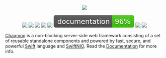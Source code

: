 <div align="center">
    <p><img src="https://user-images.githubusercontent.com/1179760/141675117-c2e38c14-1869-4134-ab61-b3793bb6d3d6.png" /></p>
    <p>
        <a href="https://swift.org/download/#releases"><img src="https://img.shields.io/badge/swift-5.5+-brightgreen.svg" /></a>
        <a href="https://github.com/chaqmoq/chaqmoq/blob/master/LICENSE/"><img src="https://img.shields.io/badge/license-MIT-brightgreen.svg" /></a>
        <a href="https://github.com/chaqmoq/chaqmoq/actions"><img src="https://github.com/chaqmoq/chaqmoq/workflows/ci/badge.svg" /></a>
        <a href="https://www.codacy.com/gh/chaqmoq/chaqmoq/dashboard?utm_source=github.com&amp;utm_medium=referral&amp;utm_content=chaqmoq/chaqmoq&amp;utm_campaign=Badge_Grade"><img src="https://app.codacy.com/project/badge/Grade/b8dc8bdc13c94054911da004037776f4"/></a>
        <a href="https://codecov.io/gh/chaqmoq/chaqmoq"><img src="https://codecov.io/gh/chaqmoq/chaqmoq/branch/master/graph/badge.svg?token=9462JYGK4B" /></a>
        <a href="https://chaqmoq.dev/chaqmoq/"><img src="https://github.com/chaqmoq/chaqmoq/blob/gh-pages/badge.svg" /></a>
        <a href="https://github.com/chaqmoq/chaqmoq/blob/master/CONTRIBUTING.md"><img src="https://img.shields.io/badge/contributing-guide-brightgreen.svg" /></a>
        <a href="https://twitter.com/chaqmoqdev"><img src="https://img.shields.io/badge/twitter-chaqmoqdev-brightgreen.svg" /></a>
    </p>
</div>
<a href="https://chaqmoq.dev">Chaqmoq</a> is a non-blocking server-side web framework consisting of a set of reusable standalone components and powered by fast, secure, and powerful <a href="https://swift.org">Swift</a> language and <a href="https://github.com/apple/swift-nio">SwiftNIO</a>. Read the <a href="https://docs.chaqmoq.dev">Documentation</a> for more info.
